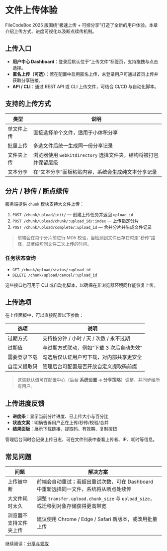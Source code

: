 # 文件上传体验

FileCodeBox 2025 版围绕“极速上传 + 可控分享”打造了全新的用户体验。本章介绍上传方式、进度可视化以及断点续传机制。

## 上传入口

- **用户中心 Dashboard**：登录后默认位于“上传文件”标签页，支持拖拽与点击选择。
- **匿名上传（可选）**：若在配置中启用匿名上传，未登录用户可通过首页上传并获取分享链接。
- **API / CLI**：通过 REST API 或 CLI 上传文件，可结合 CI/CD 与自动化脚本。

## 支持的上传方式

| 类型 | 说明 |
| --- | --- |
| 单文件上传 | 直接选择单个文件，适用于小体积分享 |
| 批量上传 | 多选文件后统一生成同一份分享记录 |
| 文件夹上传 | 浏览器使用 `webkitdirectory` 选择文件夹，结构将被打包并保留层级 |
| 文本分享 | 在“文本分享”面板粘贴内容，系统会生成纯文本分享记录 |

## 分片 / 秒传 / 断点续传

服务端提供 `chunk` 模块支持大文件上传：

1. `POST /chunk/upload/init/` — 创建上传任务并返回 `upload_id`
2. `POST /chunk/upload/chunk/:upload_id/:index` — 上传指定分片
3. `POST /chunk/upload/complete/:upload_id` — 合并分片并生成文件记录

> 前端会在每个分片前进行 MD5 校验，当检测到文件已存在时走“秒传”路径，显著缩短同文件二次上传的时间。

### 任务状态查询

- `GET /chunk/upload/status/:upload_id`
- `DELETE /chunk/upload/cancel/:upload_id`

这些接口也可用于 CLI 或自动化脚本，以确保在非浏览器环境同样能恢复上传。

## 上传选项

在上传面板中，可以直接配置以下参数：

| 选项 | 说明 |
| --- | --- |
| 过期方式 | 支持按分钟 / 小时 / 天 / 次数 / 永不过期 |
| 过期值 | 与过期方式联动，例如“下载 3 次后自动失效” |
| 需要登录下载 | 勾选后仅认证用户可下载，对内部共享更安全 |
| 自定义提取码 | 管理后台可配置是否开放自定义提取码前缀 |

> 这些默认值可在配置中心（后台 **系统设置 → 分享策略**）调整，并同步给所有用户。

## 上传进度反馈

- **进度条**：显示当前分片进度、已上传大小与百分比
- **状态文案**：明确告诉用户正在上传/秒传/校验/合并
- **结果面板**：展示下载链接、提取码、有效期、复制按钮

管理后台同时会记录上传日志，可在文件列表中查看上传者、IP、耗时等信息。

## 常见问题

| 问题 | 解决方案 |
| --- | --- |
| 上传被中断 | 前端会自动重试；若超出重试次数，可在 Dashboard 中重新选择同一文件，系统将从断点处续传 |
| 大文件耗时太久 | 调整 `transfer.upload.chunk_size` 与 `upload_size`，或迁移到对象存储获得更高带宽 |
| 浏览器不支持文件夹上传 | 建议使用 Chrome / Edge / Safari 新版本，或改用批量上传 |

继续阅读：[分享与领取](./share.md)
